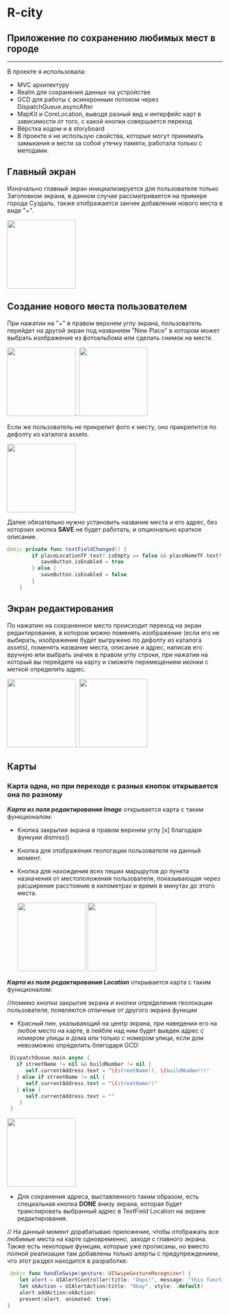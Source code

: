 # R-city
## Приложение по сохранению любимых мест в городе
----
В проекте я использовала:
* MVC архитектуру
* Realm для сохранения данных на устройстве
* GCD для работы с асинхронным потоком через DispatchQueue.asyncAfter
* MapKit и CoreLocation, выводя разный вид и интерфейс карт в зависимости от того, с какой кнопки совершается переход
* Вёрстка кодом и в storyboard
* В проекте я не использую свойства, которые могут принимать замыкания и вести за собой утечку памяти, работала только с методами.

## Главный экран 

Изначально главный экран инициализируется для пользователя только Заголовком экрана, в данном случае рассматривается на примере города Суздаль, также отображается занчек добавления нового места в виде "+". 

<img src="https://github.com/AnnaGola/R-city/blob/realmBranch/Screenshots/IMG_7282.PNG" width="160">


## Создание нового места пользователем

При нажатии на "+" в правом верхнем углу экрана, пользователь перейдет на другой экран под названием "New Place" в котором может выбрать изображение из фотоальбома или сделать снимок на месте.

 <img src="https://github.com/AnnaGola/R-city/blob/realmBranch/Screenshots/IMG_7287.PNG" width="160">.   <img src="https://github.com/AnnaGola/R-city/blob/realmBranch/Screenshots/IMG_7288.PNG" width="160">

Если же пользователь не прикрепит фото к месту, оно прикрепится по дефолту из каталога assets.

<img src="https://github.com/AnnaGola/R-city/blob/realmBranch/Screenshots/blabk-map-pin-flat-location-sign-blank-circle-icon-vector-10812853.jpg" width="160">

Далее обязательно нужно установить название места и его адрес, без котороих кнопка  **SAVE**  не будет работать, и опционально краткое описание.

```swift
@objc private func textFieldChanged() {
        if placeLocationTF.text?.isEmpty == false && placeNameTF.text?.isEmpty == false {
           saveButton.isEnabled = true
        } else {
           saveButton.isEnabled = false
        }
    }
```
## Экран редактирования
По нажатию на сохраненное место происходит переход на экран редактирования, в котором можно поменять изображение (если его не выбирать, изображение будет выгружено по дефолту из каталога assets), поменять название места, описание и адрес, написав его вручную или выбрать значек в правом углу строки, при нажатии на который вы перейдете на карту и сможете перемещением иконки с меткой определить адрес.

<img src="https://github.com/AnnaGola/R-city/blob/realmBranch/Screenshots/IMG_7283.PNG" width="160">.  <img src="https://github.com/AnnaGola/R-city/blob/realmBranch/Screenshots/IMG_7284.PNG" width="160">

## Карты
### Карта одна, но при переходе с разных кнопок открывается она по разному

***Карта из поля редактирования Image*** открывается карта с таким функционалом:

* Кнопка закрытия экрана в правом верхнем углу [x] благодаря функуии dismiss()
* Кнопка для отображения геологации пользователя на данный момент.
* Кнопка для нахождения всех пеших маршрутов до пункта назначения от местоположения пользователя, показывающая через расширение расстояние в километрах и время в минутах до этого места.

     <img src="https://github.com/AnnaGola/R-city/blob/realmBranch/Screenshots/IMG_7285.PNG" width="160">
     <img src="https://github.com/AnnaGola/R-city/blob/realmBranch/Screenshots/IMG_7286.PNG" width="160">

***Карта из поля редактирования Location*** открывается карта с таким функционалом: 

//помимо кнопки закрытия экрана и кнопки определения геолокации пользователя, появляются отличные от другого экрана функции

* Красный пин, указывающий на центр экрана, при наведении его на любое место на карте, в лейбле над ним будет вывден адрес с номером улицы и дома или только с номером улици, если дом невозможно определить блягодаря GCD:

```swift
 DispatchQueue.main.async {
   if streetName != nil && buildNumber != nil {
      self.currentAddress.text = "\(streetName!), \(buildNumber!)"
   } else if streetName != nil {
      self.currentAddress.text = "\(streetName!)"
   } else {
      self.currentAddress.text = ""
    }
 }
```

<img src="https://github.com/AnnaGola/R-city/blob/realmBranch/Screenshots/IMG_7289.PNG" width="160">

* Для сохранения адреса, выставленного таким образом, есть специальная кнопка  **DONE**  внизу экрана, которая будет транслировать выбранный адрес в TextField Location на экране редактирования.

// На данный момент дорабатываю приложение, чтобы отображать все любимые места на карте одновременно, заходя с главного экрана. Также есть некоторые функции, которые уже прописаны, но вместо полной реализации там добавлены только алерты с предупреждением, что этот раздел находится в разработке: 

```swift
 @objc func handleSwipe(gesture: UISwipeGestureRecognizer) {
    let alert = UIAlertController(title: "Oops!", message: "this function is not available now, sorry", preferredStyle: .alert)
    let okAction = UIAlertAction(title: "Okay", style: .default)
    alert.addAction(okAction)
    present(alert, animated: true)
}
```
